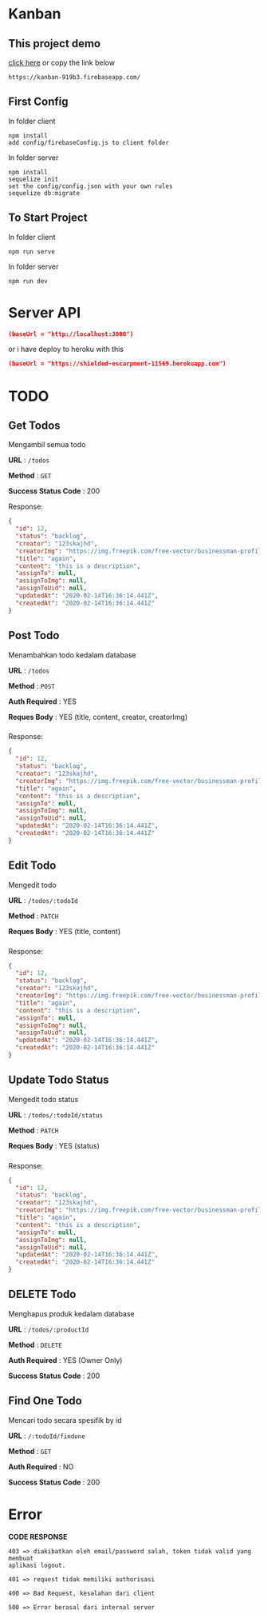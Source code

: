 # Kanban

## This project demo

[click here](https://kanban-919b3.firebaseapp.com/) or copy the link below

```
https://kanban-919b3.firebaseapp.com/
```

## First Config

In folder client

```
npm install
add config/firebaseConfig.js to client folder
```

In folder server

```
npm install
sequelize init
set the config/config.json with your own rules
sequelize db:migrate
```

## To Start Project

In folder client

```
npm run serve
```

In folder server

```
npm run dev
```

# Server API

```json
(baseUrl = "http://localhost:3000")
```

or i have deploy to heroku with this

```json
(baseUrl = "https://shielded-escarpment-11569.herokuapp.com")
```

# TODO

## Get Todos

Mengambil semua todo

**URL** : `/todos`

**Method** : `GET`

**Success Status Code** : 200

Response:

```json
{
  "id": 12,
  "status": "backlog",
  "creator": "123skajhd",
  "creatorImg": "https://img.freepik.com/free-vector/businessman-profile-cartoon_18591-58479.jpg?size=338&ext=jpg",
  "title": "again",
  "content": "this is a description",
  "assignTo": null,
  "assignToImg": null,
  "assignToUid": null,
  "updatedAt": "2020-02-14T16:36:14.441Z",
  "createdAt": "2020-02-14T16:36:14.441Z"
}
```

## Post Todo

Menambahkan todo kedalam database

**URL** : `/todos`

**Method** : `POST`

**Auth Required** : YES

**Reques Body** : YES (title, content, creator, creatorImg)

###

Response:

```json
{
  "id": 12,
  "status": "backlog",
  "creator": "123skajhd",
  "creatorImg": "https://img.freepik.com/free-vector/businessman-profile-cartoon_18591-58479.jpg?size=338&ext=jpg",
  "title": "again",
  "content": "this is a description",
  "assignTo": null,
  "assignToImg": null,
  "assignToUid": null,
  "updatedAt": "2020-02-14T16:36:14.441Z",
  "createdAt": "2020-02-14T16:36:14.441Z"
}
```

## Edit Todo

Mengedit todo

**URL** : `/todos/:todoId`

**Method** : `PATCH`

**Reques Body** : YES (title, content)

###

Response:

```json
{
  "id": 12,
  "status": "backlog",
  "creator": "123skajhd",
  "creatorImg": "https://img.freepik.com/free-vector/businessman-profile-cartoon_18591-58479.jpg?size=338&ext=jpg",
  "title": "again",
  "content": "this is a description",
  "assignTo": null,
  "assignToImg": null,
  "assignToUid": null,
  "updatedAt": "2020-02-14T16:36:14.441Z",
  "createdAt": "2020-02-14T16:36:14.441Z"
}
```

## Update Todo Status

Mengedit todo status

**URL** : `/todos/:todoId/status`

**Method** : `PATCH`

**Reques Body** : YES (status)

###

Response:

```json
{
  "id": 12,
  "status": "backlog",
  "creator": "123skajhd",
  "creatorImg": "https://img.freepik.com/free-vector/businessman-profile-cartoon_18591-58479.jpg?size=338&ext=jpg",
  "title": "again",
  "content": "this is a description",
  "assignTo": null,
  "assignToImg": null,
  "assignToUid": null,
  "updatedAt": "2020-02-14T16:36:14.441Z",
  "createdAt": "2020-02-14T16:36:14.441Z"
}
```

## DELETE Todo

Menghapus produk kedalam database

**URL** : `/todos/:productId`

**Method** : `DELETE`

**Auth Required** : YES (Owner Only)

**Success Status Code** : 200

## Find One Todo

Mencari todo secara spesifik by id

**URL** : `/:todoId/findone`

**Method** : `GET`

**Auth Required** : NO

**Success Status Code** : 200

#

# Error

**CODE RESPONSE**

```
403 => diakibatkan oleh email/password salah, token tidak valid yang membuat
aplikasi logout.

401 => request tidak memiliki authorisasi

400 => Bad Request, kesalahan dari client

500 => Error berasal dari internal server
```
